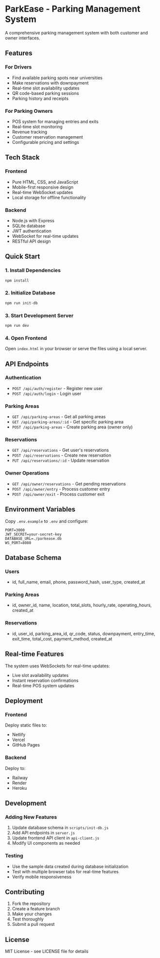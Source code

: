 # ParkEase - Parking Management System

A comprehensive parking management system with both customer and owner interfaces.

## Features

### For Drivers
- Find available parking spots near universities
- Make reservations with downpayment
- Real-time slot availability updates
- QR code-based parking sessions
- Parking history and receipts

### For Parking Owners
- POS system for managing entries and exits
- Real-time slot monitoring
- Revenue tracking
- Customer reservation management
- Configurable pricing and settings

## Tech Stack

### Frontend
- Pure HTML, CSS, and JavaScript
- Mobile-first responsive design
- Real-time WebSocket updates
- Local storage for offline functionality

### Backend
- Node.js with Express
- SQLite database
- JWT authentication
- WebSocket for real-time updates
- RESTful API design

## Quick Start

### 1. Install Dependencies
```bash
npm install
```

### 2. Initialize Database
```bash
npm run init-db
```

### 3. Start Development Server
```bash
npm run dev
```

### 4. Open Frontend
Open `index.html` in your browser or serve the files using a local server.

## API Endpoints

### Authentication
- `POST /api/auth/register` - Register new user
- `POST /api/auth/login` - Login user

### Parking Areas
- `GET /api/parking-areas` - Get all parking areas
- `GET /api/parking-areas/:id` - Get specific parking area
- `POST /api/parking-areas` - Create parking area (owner only)

### Reservations
- `GET /api/reservations` - Get user's reservations
- `POST /api/reservations` - Create new reservation
- `PUT /api/reservations/:id` - Update reservation

### Owner Operations
- `GET /api/owner/reservations` - Get pending reservations
- `POST /api/owner/entry` - Process customer entry
- `POST /api/owner/exit` - Process customer exit

## Environment Variables

Copy `.env.example` to `.env` and configure:

```env
PORT=3000
JWT_SECRET=your-secret-key
DATABASE_URL=./parkease.db
WS_PORT=8080
```

## Database Schema

### Users
- id, full_name, email, phone, password_hash, user_type, created_at

### Parking Areas
- id, owner_id, name, location, total_slots, hourly_rate, operating_hours, created_at

### Reservations
- id, user_id, parking_area_id, qr_code, status, downpayment, entry_time, exit_time, total_cost, payment_method, created_at

## Real-time Features

The system uses WebSockets for real-time updates:
- Live slot availability updates
- Instant reservation confirmations
- Real-time POS system updates

## Deployment

### Frontend
Deploy static files to:
- Netlify
- Vercel
- GitHub Pages

### Backend
Deploy to:
- Railway
- Render
- Heroku

## Development

### Adding New Features
1. Update database schema in `scripts/init-db.js`
2. Add API endpoints in `server.js`
3. Update frontend API client in `api-client.js`
4. Modify UI components as needed

### Testing
- Use the sample data created during database initialization
- Test with multiple browser tabs for real-time features
- Verify mobile responsiveness

## Contributing

1. Fork the repository
2. Create a feature branch
3. Make your changes
4. Test thoroughly
5. Submit a pull request

## License

MIT License - see LICENSE file for details